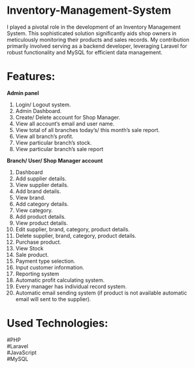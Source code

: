 # Inventory-Management-System

I played a pivotal role in the development of an Inventory Management System. This sophisticated solution significantly aids shop owners in meticulously monitoring their products and sales records. My contribution primarily involved serving as a backend developer, leveraging Laravel for robust functionality and MySQL for efficient data management.

# Features:

  **Admin panel**
1. Login/ Logout system.
2. Admin Dashboard.
3. Create/ Delete account for Shop Manager.
4. View all account’s email and user name.
5. View total of all branches today’s/ this month’s sale report.
6. View all branch’s profit.
7. View particular branch’s stock.
8. View particular branch’s sale report


 **Branch/ User/ Shop Manager account**
1. Dashboard
2. Add supplier details.
3. View supplier details.
4. Add brand details.
5. View brand.
6. Add category details.
7. View category.
8. Add product details.
9. View product details.
10. Edit supplier, brand, category, product details.
11. Delete supplier, brand, category, product details.
12. Purchase product.
13. View Stock
14. Sale product.
15. Payment type selection.
16. Input customer information.
17. Reporting system
18. Automatic profit calculating system.
19. Every manager has individual record system.
20. Automatic email sending system (if product is not available automatic email will sent to the supplier).


   

# Used Technologies:     
#PHP     
#Laravel    
#JavaScript   
#MySQL   
